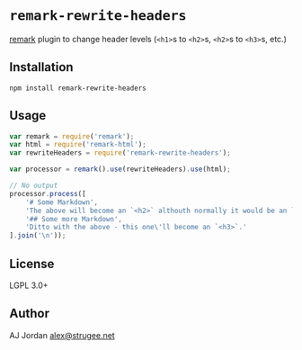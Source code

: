 # `remark-rewrite-headers`

[remark][1] plugin to change header levels (`<h1>`s to `<h2>`s, `<h2>`s to `<h3>`s, etc.)

## Installation

    npm install remark-rewrite-headers

## Usage

```js
var remark = require('remark');
var html = require('remark-html');
var rewriteHeaders = require('remark-rewrite-headers');

var processor = remark().use(rewriteHeaders).use(html);

// No output
processor.process([
    '# Some Markdown',
    'The above will become an `<h2>` althouth normally it would be an `<h1>`.',
	'## Some more Markdown',
	'Ditto with the above - this one\'ll become an `<h3>`.'
].join('\n'));
```

## License

LGPL 3.0+

## Author

AJ Jordan <alex@strugee.net>

 [1]: https://github.com/wooorm/remark
